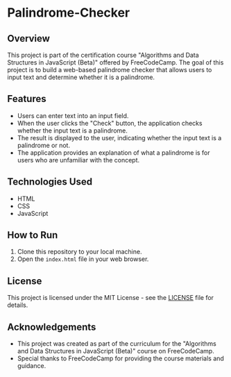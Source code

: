 # Palindrome-Checker

## Overview
This project is part of the certification course "Algorithms and Data Structures in JavaScript (Beta)" offered by FreeCodeCamp. The goal of this project is to build a web-based palindrome checker that allows users to input text and determine whether it is a palindrome.

## Features
- Users can enter text into an input field.
- When the user clicks the "Check" button, the application checks whether the input text is a palindrome.
- The result is displayed to the user, indicating whether the input text is a palindrome or not.
- The application provides an explanation of what a palindrome is for users who are unfamiliar with the concept.

## Technologies Used
- HTML
- CSS
- JavaScript

## How to Run
1. Clone this repository to your local machine.
2. Open the `index.html` file in your web browser.

## License
This project is licensed under the MIT License - see the [LICENSE](LICENSE) file for details.

## Acknowledgements
- This project was created as part of the curriculum for the "Algorithms and Data Structures in JavaScript (Beta)" course on FreeCodeCamp.
- Special thanks to FreeCodeCamp for providing the course materials and guidance.
